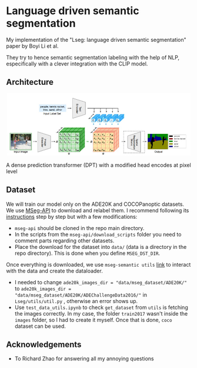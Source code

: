 # Language driven semantic segmentation

My implementation of the "Lseg: language driven semantic segmentation" paper by Boyi Li et al.

They try to hence semantic segmentation labeling with the help of NLP, especifically with a clever integration with the CLIP model.  

## Architecture

<p align="center">
<img src="readme_images/lseg_architecture.jpg" width="500"/>
</p>

A dense prediction transformer (DPT) with a modified head encodes at pixel level 



## Dataset 
We will train our model only on the ADE20K and COCOPanoptic datasets. We use [MSeg-API](https://github.com/mseg-dataset/mseg-api/tree/master) to download and relabel them. I recommend following its [instructions](https://github.com/mseg-dataset/mseg-api/blob/master/download_scripts/README.md) step by step but with a few modifications:

- `mseg-api` should be cloned in the repo main directory.   
- In the scripts from the `mseg-api/download_scripts` folder you need to comment parts regarding other datasets.
- Place the download for the dataset into `data/` (data is a directory in the repo directory). This is done when you define `MSEG_DST_DIR`. 

Once everything is downloaded, we use `mseg-semantic utils` [link](https://github.com/mseg-dataset/mseg-semantic/blob/master/mseg_semantic/utils/dataset.py) to interact with the data and create the dataloader. 

- I needed to change `ade20k_images_dir = "data/mseg_dataset/ADE20K/"` to `ade20k_images_dir = "data/mseg_dataset/ADE20K/ADEChallengeData2016/"` in `Lseg/utils/util.py` , otherwise an error shows up. 
- Use `test_data_utils.ipynb` to check `get_dataset` from `utils` is fetching the images correctly. In my case, the folder `train2017` wasn't inside the `images` folder, so I had to create it myself. Once that is done, `coco` dataset can be used. 

<!-- 
### Training the dense prediction transformer (DPT)

### Training Lseg -->

## Acknowledgements
- To Richard Zhao for answering all my annoying questions